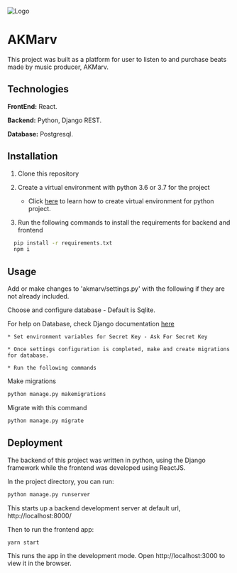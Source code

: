 
![Logo](https://www.akmarv.com/static/aklogo.png)


# AKMarv


This project was built as a platform for user to listen to and purchase beats made by music producer, AKMarv.
## Technologies

**FrontEnd:** React.

**Backend:** Python, Django REST.

**Database:** Postgresql.


## Installation

1. Clone this repository

2. Create a virtual environment with python 3.6 or 3.7 for the project
    * Click [here](https://docs.python.org/3/library/venv.html) to learn how to     create virtual environment for python project.


3. Run the following commands to install the requirements for backend and frontend

```bash
  pip install -r requirements.txt
  npm i
```

## Usage
Add or make changes to 'akmarv/settings.py' with the following if they are not already included.

Choose and configure database - Default is Sqlite.

For help on Database, check Django documentation [here](https://docs.djangoproject.com/en/2.1/topics/install/#database-installation)

```
* Set environment variables for Secret Key - Ask For Secret Key

* Once settings configuration is completed, make and create migrations for database.

* Run the following commands
```

Make migrations
```bash
python manage.py makemigrations

```

Migrate with this command
```bash
python manage.py migrate

```



## Deployment

The backend of this project was written in python, using the Django framework while the frontend was developed using ReactJS.


In the project directory, you can run:
```bash
python manage.py runserver
```
This starts up a backend development server at default url, http://localhost:8000/

Then to run the frontend app:
```bash
yarn start
```
This runs the app in the development mode. Open http://localhost:3000 to view it in the browser.
